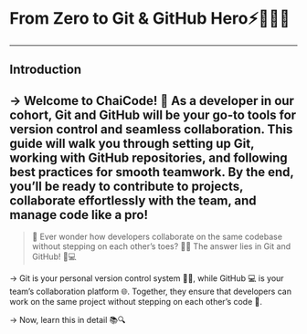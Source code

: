 # From Zero to Git & GitHub Hero⚡👨🏼‍💻
---
## Introduction
→ Welcome to ChaiCode! 🚀 As a developer in our cohort, Git and GitHub will be your go-to tools for version control and seamless collaboration. This guide will walk you through setting up Git, working with GitHub repositories, and following best practices for smooth teamwork. By the end, you’ll be ready to contribute to projects, collaborate effortlessly with the team, and manage code like a pro!
---
> 🤔 Ever wonder how developers collaborate on the same codebase without stepping on each other’s toes? 👨‍💻 The answer lies in Git and GitHub! 🚀💻

→ Git is your personal version control system 📂🔄, while GitHub 💻 is your team’s collaboration platform 🌐. Together, they ensure that developers can work on the same project without stepping on each other’s code 👣.

→ Now, learn this in detail 📚🔍
